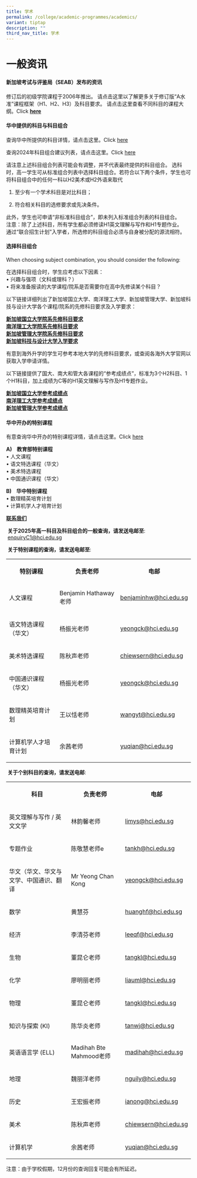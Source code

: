 ```yaml
---
title: 学术
permalink: /college/academic-programmes/academics/
variant: tiptap
description: ""
third_nav_title: 学术
---
```

<h1>一般资讯</h1>
<h4>新加坡考试与评鉴局（SEAB）发布的资讯</h4>
<p>修订后的初级学院课程于2006年推出。 请点击这里以了解更多关于修订版“A水准”课程框架（H1、H2、H3）及科目要求。 请点击这里查看不同科目的课程大纲。Click&nbsp;<strong><a href="https://www.moe.gov.sg/post-secondary/a-level-curriculum-and-subject-syllabuses" rel="noopener noreferrer nofollow" target="_blank">here</a></strong>&nbsp;</p>
<h4>华中提供的科目与科目组合</h4>
<p>查询华中所提供的科目详情，请点击这里。Click <a href="https://zh.hci.edu.sg/files/College/a_level_subjects_info_for_2025_jc1_updated.pdf" rel="noopener noreferrer nofollow" target="_blank">here</a> 
<br>
</p>
<p>查询2024年科目组合建议列表，请点击这里。Click <a href="https://zh.hci.edu.sg/files/College/HCI_College_Standard_Subject_Combinations_for_2025_JC_1_final.pdf" rel="noopener noreferrer nofollow" target="_blank">here</a>
</p>
<p>请注意上述科目组合列表可能会有调整，并不代表最终提供的科目组合。 选科时，高一学生可从标准组合列表中选择科目组合。若符合以下两个条件，学生也可将科目组合中的任何一科以H2美术或H2外语来取代</p>
<ol data-tight="true" class="tight">
<li>
<p>至少有一个学术科目是对比科目；</p>
</li>
<li>
<p>符合相关科目的选修要求或先决条件。</p>
</li>
</ol>
<p>此外，学生也可申请“非标准科目组合”，即未列入标准组合列表的科目组合。
<br>注意：除了上述科目，所有学生都必须修读H1英文理解与写作和H1专题作业。
<br>通过“联合招生计划”入学者，所选修的科目组合必须与自身被分配的源流相符。</p>
<h4>选择科目组合</h4>
<p>When choosing subject combination, you should consider the following:</p>
<p>在选择科目组合时，学生应考虑以下因素：
<br>• 兴趣与强项（文科或理科？）
<br>• 将来准备报读的大学课程/院系是否需要你在高中先修读某个科目？</p>
<p>以下链接详细列出了新加坡国立大学、南洋理工大学、新加坡管理大学、新加坡科技与设计大学各个课程/院系的先修科目要求及入学要求：</p>
<p><strong><a href="https://www.nus.edu.sg/oam/admissions/singapore-cambridge-gce-a-level/programme-prerequisites" rel="noopener noreferrer nofollow" target="_blank">新加坡国立大学院系先修科目要求</a></strong> 
<br><strong><a href="https://www.ntu.edu.sg/admissions/undergraduate/admission-guide/singapore-cambridge-gce-a-level" rel="noopener noreferrer nofollow" target="_blank">南洋理工大学院系先修科目要求</a></strong> 
<br><strong><a href="http://admissions.smu.edu.sg/admissions-requirements/singapore-cambridge-gce-a-level" rel="noopener noreferrer nofollow" target="_blank">新加坡管理大学院系先修科目要求</a></strong> 
<br><strong><a href="http://www.sutd.edu.sg/Admissions/Undergraduate/Application/Admissions-Requirements/Singapore-Cambridge-GCE-A-Level" rel="noopener noreferrer nofollow" target="_blank">新加坡科技与设计大学入学要求</a></strong>
</p>
<p>有意到海外升学的学生可参考本地大学的先修科目要求，或查阅各海外大学官网以获取入学申请详情。</p>
<p>以下链接提供了国大、南大和管大各课程的“参考成绩点”，标准为3个H2科目、1个H1科目，加上成绩为C等的H1英文理解与写作及H1专题作业。</p>
<p><strong><a href="https://www.nus.edu.sg/oam/admissions/indicative-grade-profile" rel="noopener noreferrer nofollow" target="_blank">新加坡国立大学参考成绩点</a></strong>
<br><strong><a href="https://www.ntu.edu.sg/admissions/undergraduate/indicative-grade-profile" rel="noopener noreferrer nofollow" target="_blank">南洋理工大学参考成绩点</a></strong>
<br><strong><a href="https://admissions.smu.edu.sg/admissions-requirements/indicative-grade-profile" rel="noopener noreferrer nofollow" target="_blank">新加坡管理大学参考成绩点</a></strong>
</p>
<h4>华中开办的特别课程</h4>
<p>有意查询华中开办的特别课程详情，请点击这里。Click <a href="/files/College/special_programme_info_for_2025_jc_1_updated.pdf" rel="noopener noreferrer nofollow" target="_blank">here</a>
<br>
</p>
<p><strong>A)&nbsp;&nbsp;&nbsp; 教育部特别课程</strong>
<br>• 人文课程
<br>• 语文特选课程（华文）
<br>• 美术特选课程
<br>• 中国通识课程（华文）
<br>
</p>
<p><strong>B)&nbsp;&nbsp;&nbsp; 华中特别课程</strong>
<br>• 数理精英培育计划
<br>• 计算机学人才培育计划
<br>
</p>
<p><strong><u>联系我们</u></strong>
</p>
<p>&nbsp;<strong>关于2025年高一科目及科目组合的一般查询，请发送电邮至</strong>:
<br>&nbsp;<a href="mailto:enquiryC1@hci.edu.sg" rel="noopener noreferrer nofollow" target="_blank">enquiryC1@hci.edu.sg</a>
</p>
<p>&nbsp;<strong>关于特别课程的查询，请发送电邮至</strong>:</p>
<table style="minWidth: 75px">
<colgroup>
<col>
<col>
<col>
</colgroup>
<tbody>
<tr>
<th rowspan="1" colspan="1">
<p>特别课程</p>
</th>
<th rowspan="1" colspan="1">
<p>负责老师</p>
</th>
<th rowspan="1" colspan="1">
<p>电邮</p>
</th>
</tr>
<tr>
<td rowspan="1" colspan="1">
<p>人文课程</p>
</td>
<td rowspan="1" colspan="1">
<p>Benjamin Hathaway老师</p>
</td>
<td rowspan="1" colspan="1">
<p><a href="mailto:benjaminhw@hci.edu.sg" rel="noopener noreferrer nofollow" target="_blank">benjaminhw@hci.edu.sg</a>
</p>
</td>
</tr>
<tr>
<td rowspan="1" colspan="1">
<p>语文特选课程（华文）</p>
</td>
<td rowspan="1" colspan="1">
<p>杨振光老师</p>
</td>
<td rowspan="1" colspan="1">
<p><a href="mailto:yeongck@hci.edu.sg" rel="noopener noreferrer nofollow" target="_blank">yeongck@hci.edu.sg</a>
</p>
</td>
</tr>
<tr>
<td rowspan="1" colspan="1">
<p>美术特选课程</p>
</td>
<td rowspan="1" colspan="1">
<p>陈秋声老师</p>
</td>
<td rowspan="1" colspan="1">
<p><a href="mailto:chiewsern@hci.edu.sg" rel="noopener noreferrer nofollow" target="_blank">chiewsern@hci.edu.sg</a>
</p>
</td>
</tr>
<tr>
<td rowspan="1" colspan="1">
<p>中国通识课程（华文）</p>
</td>
<td rowspan="1" colspan="1">
<p>杨振光老师</p>
</td>
<td rowspan="1" colspan="1">
<p><a href="mailto:yeongck@hci.edu.sg" rel="noopener noreferrer nofollow" target="_blank">yeongck@hci.edu.sg</a>
</p>
</td>
</tr>
<tr>
<td rowspan="1" colspan="1">
<p>数理精英培育计划</p>
</td>
<td rowspan="1" colspan="1">
<p>王以恬老师</p>
</td>
<td rowspan="1" colspan="1">
<p><a href="mailto:wangyt@hci.edu.sg" rel="noopener noreferrer nofollow" target="_blank">wangyt@hci.edu.sg</a>
</p>
</td>
</tr>
<tr>
<td rowspan="1" colspan="1">
<p>计算机学人才培育计划</p>
</td>
<td rowspan="1" colspan="1">
<p>余茜老师</p>
</td>
<td rowspan="1" colspan="1">
<p><a href="mailto:yuqian@hci.edu.sg" rel="noopener noreferrer nofollow" target="_blank">yuqian@hci.edu.sg</a>
</p>
</td>
</tr>
</tbody>
</table>
<p>&nbsp;<strong>关于个别科目的查询，请发送电邮</strong>:</p>
<table style="minWidth: 75px">
<colgroup>
<col>
<col>
<col>
</colgroup>
<tbody>
<tr>
<th rowspan="1" colspan="1">
<p>科目</p>
</th>
<th rowspan="1" colspan="1">
<p>负责老师</p>
</th>
<th rowspan="1" colspan="1">
<p>电邮</p>
</th>
</tr>
<tr>
<td rowspan="1" colspan="1">
<p>英文理解与写作 / 英文文学</p>
</td>
<td rowspan="1" colspan="1">
<p>林韵馨老师</p>
</td>
<td rowspan="1" colspan="1">
<p><a href="mailto:limys@hci.edu.sg" rel="noopener noreferrer nofollow" target="_blank">limys@hci.edu.sg</a>
</p>
</td>
</tr>
<tr>
<td rowspan="1" colspan="1">
<p>专题作业</p>
</td>
<td rowspan="1" colspan="1">
<p>陈敬慧老师e</p>
</td>
<td rowspan="1" colspan="1">
<p><a href="mailto:tankh@hci.edu.sg" rel="noopener noreferrer nofollow" target="_blank">tankh@hci.edu.sg</a>
</p>
</td>
</tr>
<tr>
<td rowspan="1" colspan="1">
<p>华文（华文、华文与文学、中国通识、翻译</p>
</td>
<td rowspan="1" colspan="1">
<p>Mr Yeong Chan Kong</p>
</td>
<td rowspan="1" colspan="1">
<p><a href="mailto:yeongck@hci.edu.sg" rel="noopener noreferrer nofollow" target="_blank">yeongck@hci.edu.sg</a>
</p>
</td>
</tr>
<tr>
<td rowspan="1" colspan="1">
<p>数学</p>
</td>
<td rowspan="1" colspan="1">
<p>黄慧芬</p>
</td>
<td rowspan="1" colspan="1">
<p><a href="mailto:huanghf@hci.edu.sg" rel="noopener noreferrer nofollow" target="_blank">huanghf@hci.edu.sg</a>
</p>
</td>
</tr>
<tr>
<td rowspan="1" colspan="1">
<p>经济</p>
</td>
<td rowspan="1" colspan="1">
<p>李清芬老师</p>
</td>
<td rowspan="1" colspan="1">
<p><a href="mailto:deborah@hci.edu.sg" rel="noopener noreferrer nofollow" target="_blank">leeqf@hci.edu.sg</a>
</p>
</td>
</tr>
<tr>
<td rowspan="1" colspan="1">
<p>生物</p>
</td>
<td rowspan="1" colspan="1">
<p>董昆仑老师</p>
</td>
<td rowspan="1" colspan="1">
<p><a href="mailto:foowk@hci.edu.sg" rel="noopener noreferrer nofollow" target="_blank">tangkl@hci.edu.sg</a>
</p>
</td>
</tr>
<tr>
<td rowspan="1" colspan="1">
<p>化学</p>
</td>
<td rowspan="1" colspan="1">
<p>廖明丽老师</p>
</td>
<td rowspan="1" colspan="1">
<p><a href="mailto:benjaminchan@hci.edu.sg" rel="noopener noreferrer nofollow" target="_blank">liauml@hci.edu.sg</a>
</p>
</td>
</tr>
<tr>
<td rowspan="1" colspan="1">
<p>物理</p>
</td>
<td rowspan="1" colspan="1">
<p>董昆仑老师</p>
</td>
<td rowspan="1" colspan="1">
<p><a href="mailto:tangkl@hci.edu.sg" rel="noopener noreferrer nofollow" target="_blank">tangkl@hci.edu.sg</a>
</p>
</td>
</tr>
<tr>
<td rowspan="1" colspan="1">
<p>知识与探索 (KI)</p>
</td>
<td rowspan="1" colspan="1">
<p>陈华炎老师</p>
</td>
<td rowspan="1" colspan="1">
<p><a href="mailto:tanwj@hci.edu.sg" rel="noopener noreferrer nofollow" target="_blank">tanwj@hci.edu.sg</a>
</p>
</td>
</tr>
<tr>
<td rowspan="1" colspan="1">
<p>英语语言学 (ELL)</p>
</td>
<td rowspan="1" colspan="1">
<p>Madihah Bte Mahmood老师</p>
</td>
<td rowspan="1" colspan="1">
<p><a href="mailto:madihah@hci.edu.sg" rel="noopener noreferrer nofollow" target="_blank">madihah@hci.edu.sg</a>
</p>
</td>
</tr>
<tr>
<td rowspan="1" colspan="1">
<p>地理</p>
</td>
<td rowspan="1" colspan="1">
<p>魏丽洋老师</p>
</td>
<td rowspan="1" colspan="1">
<p><a href="mailto:nguily@hci.edu.sg" rel="noopener noreferrer nofollow" target="_blank">nguily@hci.edu.sg</a>
</p>
</td>
</tr>
<tr>
<td rowspan="1" colspan="1">
<p>历史</p>
</td>
<td rowspan="1" colspan="1">
<p>王宏振老师</p>
</td>
<td rowspan="1" colspan="1">
<p><a href="mailto:ianong@hci.edu.sg" rel="noopener noreferrer nofollow" target="_blank">ianong@hci.edu.sg</a>
</p>
</td>
</tr>
<tr>
<td rowspan="1" colspan="1">
<p>美术</p>
</td>
<td rowspan="1" colspan="1">
<p>陈秋声老师</p>
</td>
<td rowspan="1" colspan="1">
<p><a href="mailto:chiewsern@hci.edu.sg" rel="noopener noreferrer nofollow" target="_blank">chiewsern@hci.edu.sg</a>
</p>
</td>
</tr>
<tr>
<td rowspan="1" colspan="1">
<p>计算机学</p>
</td>
<td rowspan="1" colspan="1">
<p>余茜老师</p>
</td>
<td rowspan="1" colspan="1">
<p><a href="mailto:yuqian@hci.edu.sg" rel="noopener noreferrer nofollow" target="_blank">yuqian@hci.edu.sg</a>
</p>
</td>
</tr>
</tbody>
</table>
<p>注意：由于学校假期，12月份的查询回复可能会有所延迟。</p>